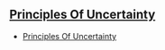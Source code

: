 ## [Principles Of Uncertainty](https://github.com/ZigaSajovic/Readings/tree/master/Statistics/Principles_Of_Uncertainty)
* [Principles Of Uncertainty](https://github.com/ZigaSajovic/Readings/tree/master/Statistics/Principles_Of_Uncertainty/Principles_Of_Uncertainty.pdf)

